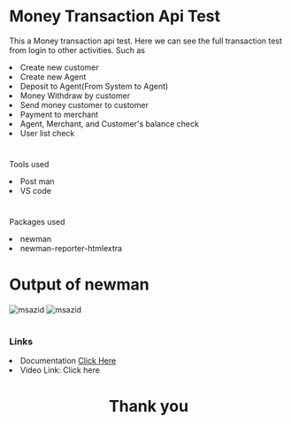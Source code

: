 # Money Transaction Api Test

<p >This a Money transaction api test. Here we can see the full transaction test from login to other activities. Such as </p>

<li>Create new customer</li>
<li>Create new Agent </li>
<li>Deposit to Agent(From System to Agent)</li>
<li>Money Withdraw by customer</li>
<li>Send money customer to customer</li>
<li>Payment to merchant</li>
<li>Agent, Merchant, and Customer's balance check</li>
<li>User list check</li>
<h1></h1>
<p>Tools used</p>
<li>Post man</li>
<li>VS code</li>
<h1></h1>
<p>Packages used</p>
<li>newman</li>
<li>newman-reporter-htmlextra</li>

<h1></h1>
<h1> Output of newman </h1>
<img align="center" src="https://i.ibb.co/s3tx8ds/test.png" alt="msazid" />
<img align="center" src="https://i.ibb.co/s3tx8ds/test-2.png" alt="msazid" />


<h1></h1>
<h3>Links</h3>
<li>Documentation <a href="https://documenter.getpostman.com/view/33016947/2sA2xh2sZh">Click Here</a></li>
<li>Video Link: <a herf="">Click here</a></li>

<h1></h1>

<h1 align="center">Thank you</h1>
